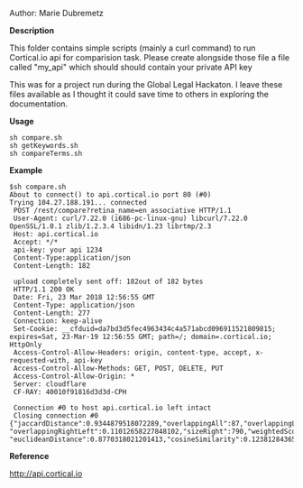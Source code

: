 Author: Marie Dubremetz

**Description**

This folder contains simple scripts (mainly a curl command) to run Cortical.io api for comparision task. Please create alongside those file a file called "my_api" which should should contain your private API key

This was for a project run during the Global Legal Hackaton. I leave these files available as I thought it could save time to others in exploring the documentation.

**Usage**

	sh compare.sh
	sh getKeywords.sh
	sh compareTerms.sh

**Example**

	$sh compare.sh
	About to connect() to api.cortical.io port 80 (#0)
	Trying 104.27.188.191... connected
	 POST /rest/compare?retina_name=en_associative HTTP/1.1
	 User-Agent: curl/7.22.0 (i686-pc-linux-gnu) libcurl/7.22.0 OpenSSL/1.0.1 zlib/1.2.3.4 libidn/1.23 librtmp/2.3
	 Host: api.cortical.io
	 Accept: */*
	 api-key: your api 1234
	 Content-Type:application/json
	 Content-Length: 182
	 
	 upload completely sent off: 182out of 182 bytes
	 HTTP/1.1 200 OK
	 Date: Fri, 23 Mar 2018 12:56:55 GMT
	 Content-Type: application/json
	 Content-Length: 277
	 Connection: keep-alive
	 Set-Cookie: __cfduid=da7bd3d5fec4963434c4a571abcd096911521809815; expires=Sat, 23-Mar-19 12:56:55 GMT; path=/; domain=.cortical.io; HttpOnly
	 Access-Control-Allow-Headers: origin, content-type, accept, x-requested-with, api-key
	 Access-Control-Allow-Methods: GET, POST, DELETE, PUT
	 Access-Control-Allow-Origin: *
	 Server: cloudflare
	 CF-RAY: 40010f91816d3d3d-CPH
	 
	 Connection #0 to host api.cortical.io left intact
	 Closing connection #0
	{"jaccardDistance":0.9344879518072289,"overlappingAll":87,"overlappingLeftRight":0.1392,
	"overlappingRightLeft":0.11012658227848102,"sizeRight":790,"weightedScoring":12.317527417938253,
	"euclideanDistance":0.8770318021201413,"cosineSimilarity":0.12381284365187868,"sizeLeft":625}

**Reference**

http://api.cortical.io

